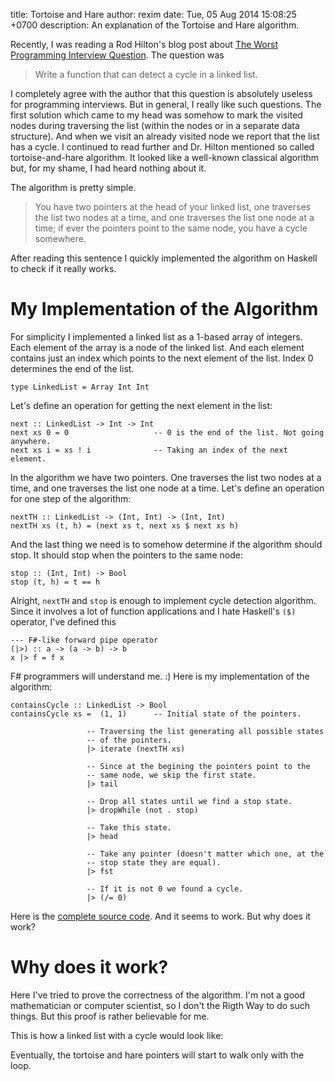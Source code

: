 title: Tortoise and Hare
author: rexim
date: Tue, 05 Aug 2014 15:08:25 +0700
description: An explanation of the Tortoise and Hare algorithm.

Recently, I was reading a Rod Hilton's blog post about
[The Worst Programming Interview Question](http://www.nomachetejuggling.com/2014/06/24/the-worst-programming-interview-question/). The
question was

> Write a function that can detect a cycle in a linked list.

I completely agree with the author that this question is absolutely
useless for programming interviews. But in general, I really like such
questions. The first solution which came to my head was somehow to
mark the visited nodes during traversing the list (within the nodes or
in a separate data structure). And when we visit an already visited
node we report that the list has a cycle. I continued to read further
and Dr. Hilton mentioned so called tortoise-and-hare algorithm. It
looked like a well-known classical algorithm but, for my shame, I had
heard nothing about it.

The algorithm is pretty simple.

> You have two pointers at the head of your linked list, one traverses
> the list two nodes at a time, and one traverses the list one node at
> a time; if ever the pointers point to the same node, you have a
> cycle somewhere.

After reading this sentence I quickly implemented the algorithm on
Haskell to check if it really works.

# My Implementation of the Algorithm #

For simplicity I implemented a linked list as a 1-based array of
integers. Each element of the array is a node of the linked list. And
each element contains just an index which points to the next element
of the list. Index 0 determines the end of the list.

    type LinkedList = Array Int Int

Let's define an operation for getting the next element in the list:

    next :: LinkedList -> Int -> Int
    next xs 0 = 0                   -- 0 is the end of the list. Not going anywhere.
    next xs i = xs ! i              -- Taking an index of the next element.

In the algorithm we have two pointers. One traverses the list two
nodes at a time, and one traverses the list one node at a time. Let's
define an operation for one step of the algorithm:

    nextTH :: LinkedList -> (Int, Int) -> (Int, Int)
    nextTH xs (t, h) = (next xs t, next xs $ next xs h)

And the last thing we need is to somehow determine if the algorithm
should stop. It should stop when the pointers to the same node:

    stop :: (Int, Int) -> Bool
    stop (t, h) = t == h

Alright, `nextTH` and `stop` is enough to implement cycle detection
algorithm. Since it involves a lot of function applications and I hate
Haskell's `($)` operator, I've defined this

    --- F#-like forward pipe operator
    (|>) :: a -> (a -> b) -> b
    x |> f = f x

F# programmers will understand me. :) Here is my implementation of the
algorithm:

    containsCycle :: LinkedList -> Bool
    containsCycle xs =  (1, 1)      -- Initial state of the pointers.
    
                     -- Traversing the list generating all possible states
                     -- of the pointers.
                     |> iterate (nextTH xs)
    
                     -- Since at the begining the pointers point to the
                     -- same node, we skip the first state.
                     |> tail
    
                     -- Drop all states until we find a stop state.
                     |> dropWhile (not . stop)
    
                     -- Take this state.
                     |> head
    
                     -- Take any pointer (doesn't matter which one, at the
                     -- stop state they are equal).
                     |> fst
    
                     -- If it is not 0 we found a cycle.
                     |> (/= 0)

Here is the
[complete source code](https://gist.github.com/rexim/5f623b0c183aa0503079). And
it seems to work. But why does it work?

# Why does it work? #

Here I've tried to prove the correctness of the algorithm. I'm not a
good mathematician or computer scientist, so I don't the Rigth Way to
do such things. But this proof is rather believable for me.

This is how a linked list with a cycle would look like:

<!-- Picture with a looped linked list -->

Eventually, the tortoise and hare pointers will start to walk only
with the loop.
